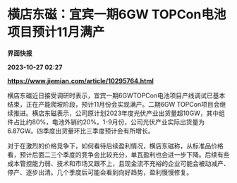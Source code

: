 # 横店东磁：宜宾一期6GW TOPCon电池项目预计11月满产
**界面快报**

**2023-10-27 02:27**

**https://www.jiemian.com/article/10295764.html**

横店东磁近日接受调研时表示，宜宾一期6GWTOPCon电池项目产线调试已基本结束，正在产能爬坡阶段，预计11月份会实现满产。二期6GW TOPCon项目会继续推进。横店东磁表示，公司原计划2023年度光伏产业出货量超10GW，其中组件占比约80%，电池外销约20%。1-9月份，公司光伏产业实际出货量为6.87GW。四季度出货量环比三季度预计会有所增长。

对于在激烈的价格竞争下，如何看待后续盈利情况，横店东磁称，从标准品价格看，预计后面二三个季度的竞争会比较充分，单瓦盈利也会进一步下降。后续有些成本管控能力弱、技术和市场又跟不上，且现金流不充裕的企业可能会被动减产、停产、逐步出清。几个季度后可能会看到向好趋势，盈利慢慢修复。